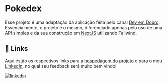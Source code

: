 
# Pokedex

Esse projeto é uma adaptação da aplicação feita pelo canal [Dev em Dobro](https://www.youtube.com/@DevemDobro). Essencialmente, o projeto é o mesmo, diferenciado apenas pelo uso de uma API simples e da sua construção em [NextJS](https://nextjs.org/) utilizando Tailwind.


## 🔗 Links

Aqui estão os respectivos links para a [hospedagem do projeto](projeto-pokedex-ten.vercel.app/) e para o meu [LinkedIn](https://www.linkedin.com/in/gabrielzleonardo/), no qual seu feedback será muito bem vindo!

[![linkedin](https://img.shields.io/badge/linkedin-0A66C2?style=for-the-badge&logo=linkedin&logoColor=white)](https://www.linkedin.com/in/gabrielzleonardo/)

